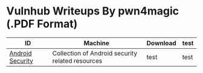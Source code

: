 # Vulnhub Writeups By pwn4magic (.PDF Format)

ID | Machine | Download | test
---- | ---- | ---- | ----
[Android Security](https://github.com/ashishb/android-security-awesome) 			| Collection of Android security related resources | test | test
